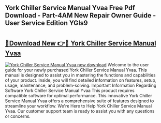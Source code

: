 ## York Chiller Service Manual Yvaa Free Pdf Download - Part-4AM New Repair Owner Guide - User Service Edition YGls9

# <h2><a href="http://bc80038.oget.top/?id=York+Chiller+Service+Manual+Yvaa">🔗Download New 👉🔴 York Chiller Service Manual Yvaa</a></h2>

[![York Chiller Service Manual Yvaa new download](https://i.imgur.com/5g1atiW.png)](http://bc80038.oget.top/?id=York+Chiller+Service+Manual+Yvaa)
Welcome to the user guide for your newly purchased York Chiller Service Manual Yvaa. This manual is designed to assist you in mastering the functions and capabilities of your product. Inside, you will find detailed information on features, setup, usage, maintenance, and problem-solving. Important Information Regarding Software York Chiller Service Manual Yvaa This product requires compatible software for optimal performance. This innovative York Chiller Service Manual Yvaa offers a comprehensive suite of features designed to streamline your workflow. We're Here to Help York Chiller Service Manual Yvaa. Our customer support team is ready to assist you with any questions or concerns.
